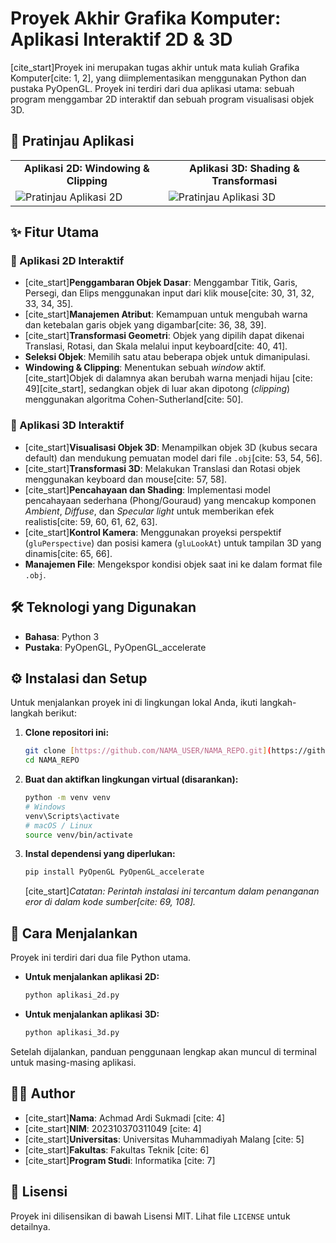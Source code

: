 # Proyek Akhir Grafika Komputer: Aplikasi Interaktif 2D & 3D

[cite_start]Proyek ini merupakan tugas akhir untuk mata kuliah Grafika Komputer[cite: 1, 2], yang diimplementasikan menggunakan Python dan pustaka PyOpenGL. Proyek ini terdiri dari dua aplikasi utama: sebuah program menggambar 2D interaktif dan sebuah program visualisasi objek 3D.

## 📸 Pratinjau Aplikasi

<table>
  <tr>
    <td align="center"><b>Aplikasi 2D: Windowing & Clipping</b></td>
    <td align="center"><b>Aplikasi 3D: Shading & Transformasi</b></td>
  </tr>
  <tr>
    <td><img src="https://i.ibb.co/L5k6NCh/2d-clipping.png" alt="Pratinjau Aplikasi 2D"></td>
    <td><img src="https://i.ibb.co/F8C06mQ/3d-transformed.png" alt="Pratinjau Aplikasi 3D"></td>
  </tr>
</table>

## ✨ Fitur Utama

### 🎨 Aplikasi 2D Interaktif
- [cite_start]**Penggambaran Objek Dasar**: Menggambar Titik, Garis, Persegi, dan Elips menggunakan input dari klik mouse[cite: 30, 31, 32, 33, 34, 35].
- [cite_start]**Manajemen Atribut**: Kemampuan untuk mengubah warna dan ketebalan garis objek yang digambar[cite: 36, 38, 39].
- [cite_start]**Transformasi Geometri**: Objek yang dipilih dapat dikenai Translasi, Rotasi, dan Skala melalui input keyboard[cite: 40, 41].
- **Seleksi Objek**: Memilih satu atau beberapa objek untuk dimanipulasi.
- **Windowing & Clipping**: Menentukan sebuah *window* aktif. [cite_start]Objek di dalamnya akan berubah warna menjadi hijau [cite: 49][cite_start], sedangkan objek di luar akan dipotong (*clipping*) menggunakan algoritma Cohen-Sutherland[cite: 50].

### 🧊 Aplikasi 3D Interaktif
- [cite_start]**Visualisasi Objek 3D**: Menampilkan objek 3D (kubus secara default) dan mendukung pemuatan model dari file `.obj`[cite: 53, 54, 56].
- [cite_start]**Transformasi 3D**: Melakukan Translasi dan Rotasi objek menggunakan keyboard dan mouse[cite: 57, 58].
- [cite_start]**Pencahayaan dan Shading**: Implementasi model pencahayaan sederhana (Phong/Gouraud) yang mencakup komponen *Ambient*, *Diffuse*, dan *Specular light* untuk memberikan efek realistis[cite: 59, 60, 61, 62, 63].
- [cite_start]**Kontrol Kamera**: Menggunakan proyeksi perspektif (`gluPerspective`) dan posisi kamera (`gluLookAt`) untuk tampilan 3D yang dinamis[cite: 65, 66].
- **Manajemen File**: Mengekspor kondisi objek saat ini ke dalam format file `.obj`.

## 🛠️ Teknologi yang Digunakan
- **Bahasa**: Python 3
- **Pustaka**: PyOpenGL, PyOpenGL_accelerate

## ⚙️ Instalasi dan Setup

Untuk menjalankan proyek ini di lingkungan lokal Anda, ikuti langkah-langkah berikut:

1.  **Clone repositori ini:**
    ```sh
    git clone [https://github.com/NAMA_USER/NAMA_REPO.git](https://github.com/NAMA_USER/NAMA_REPO.git)
    cd NAMA_REPO
    ```

2.  **Buat dan aktifkan lingkungan virtual (disarankan):**
    ```sh
    python -m venv venv
    # Windows
    venv\Scripts\activate
    # macOS / Linux
    source venv/bin/activate
    ```

3.  **Instal dependensi yang diperlukan:**
    ```sh
    pip install PyOpenGL PyOpenGL_accelerate
    ```
    [cite_start]*Catatan: Perintah instalasi ini tercantum dalam penanganan eror di dalam kode sumber[cite: 69, 108].*

## 🚀 Cara Menjalankan

Proyek ini terdiri dari dua file Python utama.

- **Untuk menjalankan aplikasi 2D:**
  ```sh
  python aplikasi_2d.py
  ```

- **Untuk menjalankan aplikasi 3D:**
  ```sh
  python aplikasi_3d.py
  ```
Setelah dijalankan, panduan penggunaan lengkap akan muncul di terminal untuk masing-masing aplikasi.

## 👨‍💻 Author

- [cite_start]**Nama**: Achmad Ardi Sukmadi [cite: 4]
- [cite_start]**NIM**: 202310370311049 [cite: 4]
- [cite_start]**Universitas**: Universitas Muhammadiyah Malang [cite: 5]
- [cite_start]**Fakultas**: Fakultas Teknik [cite: 6]
- [cite_start]**Program Studi**: Informatika [cite: 7]

## 📝 Lisensi
Proyek ini dilisensikan di bawah Lisensi MIT. Lihat file `LICENSE` untuk detailnya.
